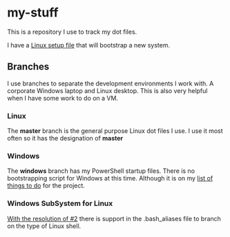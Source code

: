 # my-stuff
This is a repository I use to track my dot files.  

I have a [Linux setup file](https://gist.github.com/hulquest/7b370ebd5ca482a001fe30805c372710) that will bootstrap a new system.  

## Branches
I use branches to separate the development environments I work with.  A corporate Windows laptop and Linux desktop.  This is also very helpful when I have some work to do on a VM.
### Linux
The **__master__** branch is the general purpose Linux dot files I use.  I use it most often so it has the designation of **master**

### Windows
The **__windows__** branch has my PowerShell startup files.  There is no bootstrapping script for Windows at this time.  Although it is on my [list of things to do](https://github.com/hulquest/my-stuff/issues/1) for the project.

### Windows SubSystem for Linux
[With the resolution of #2](https://github.com/hulquest/my-stuff/issues/2) there is support in the .bash_aliases file to branch on the type of Linux shell.

